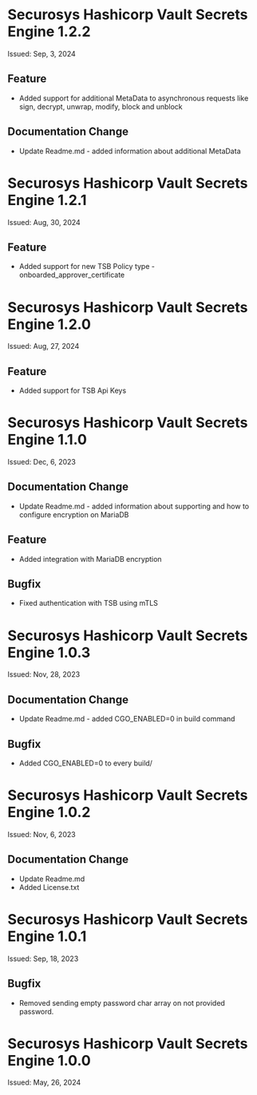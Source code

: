 # Securosys Hashicorp Vault Secrets Engine 1.2.2
Issued: Sep, 3, 2024
## Feature
- Added support for additional MetaData to asynchronous requests like sign, decrypt, unwrap, modify, block and unblock
## Documentation Change
- Update Readme.md - added information about additional MetaData

# Securosys Hashicorp Vault Secrets Engine 1.2.1
Issued: Aug, 30, 2024
## Feature
- Added support for new TSB Policy type - onboarded_approver_certificate

# Securosys Hashicorp Vault Secrets Engine 1.2.0
Issued: Aug, 27, 2024
## Feature
- Added support for TSB Api Keys

# Securosys Hashicorp Vault Secrets Engine 1.1.0
Issued: Dec, 6, 2023
## Documentation Change
- Update Readme.md - added information about supporting and how to configure encryption on MariaDB
## Feature
- Added integration with MariaDB encryption
## Bugfix
- Fixed authentication with TSB using mTLS

# Securosys Hashicorp Vault Secrets Engine 1.0.3
Issued: Nov, 28, 2023
## Documentation Change
- Update Readme.md - added CGO_ENABLED=0 in build command
## Bugfix
- Added CGO_ENABLED=0 to every build/

# Securosys Hashicorp Vault Secrets Engine 1.0.2
Issued: Nov, 6, 2023
## Documentation Change
- Update Readme.md
- Added License.txt

# Securosys Hashicorp Vault Secrets Engine 1.0.1
Issued: Sep, 18, 2023
## Bugfix
- Removed sending empty password char array on not provided password.

# Securosys Hashicorp Vault Secrets Engine 1.0.0
Issued: May, 26, 2024